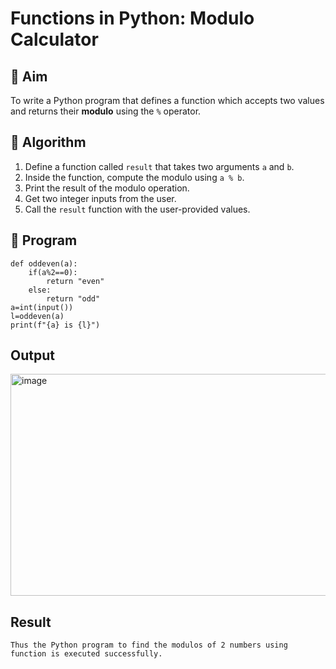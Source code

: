 # Functions in Python: Modulo Calculator

## 🎯 Aim
To write a Python program that defines a function which accepts two values and returns their **modulo** using the `%` operator.

## 🧠 Algorithm
1. Define a function called `result` that takes two arguments `a` and `b`.
2. Inside the function, compute the modulo using `a % b`.
3. Print the result of the modulo operation.
4. Get two integer inputs from the user.
5. Call the `result` function with the user-provided values.

## 🧾 Program
```
def oddeven(a):
    if(a%2==0):
        return "even"
    else:
        return "odd"
a=int(input())
l=oddeven(a)
print(f"{a} is {l}")

```

## Output
<img width="845" height="355" alt="image" src="https://github.com/user-attachments/assets/80d5931f-2954-4ac0-94d7-a703b0e58c27" />



## Result
```
Thus the Python program to find the modulos of 2 numbers using function is executed successfully.
```
